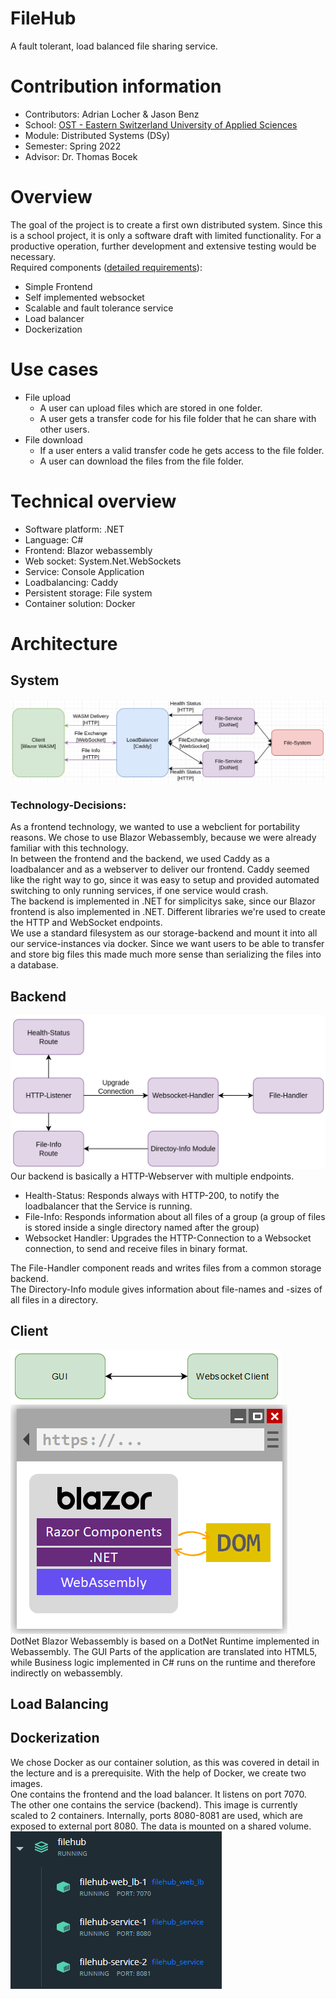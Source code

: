 # FileHub
A fault tolerant, load balanced file sharing service.

# Contribution information
* Contributors: Adrian Locher & Jason Benz
* School: [OST - Eastern Switzerland University of Applied Sciences](https://www.ost.ch/)
* Module: Distributed Systems (DSy)
* Semester: Spring 2022
* Advisor: Dr. Thomas Bocek

# Overview
The goal of the project is to create a first own distributed system. Since this is a school project, it is only a software draft with limited functionality. For a productive operation, further development and extensive testing would be necessary.\
Required components ([detailed requirements](https://dsl.i.ost.ch/lect/fs22/#challenge-task-fs-2022)):
* Simple Frontend
* Self implemented websocket
* Scalable and fault tolerance service
* Load balancer
* Dockerization

# Use cases
* File upload
    * A user can upload files which are stored in one folder.
    * A user gets a transfer code for his file folder that he can share with other users.
* File download
    * If a user enters a valid transfer code he gets access to the file folder.
    * A user can download the files from the file folder.

# Technical overview
* Software platform: .NET
* Language: C#
* Frontend: Blazor webassembly
* Web socket: System.Net.WebSockets
* Service: Console Application
* Loadbalancing: Caddy
* Persistent storage: File system
* Container solution: Docker

# Architecture  
## System  
![system-arch.png](./images/sys-arch.png)  
### Technology-Decisions:  
As a frontend technology, we wanted to use a webclient for portability reasons. We chose to use Blazor Webassembly, because we were already familiar with this technology.  
In between the frontend and the backend, we used Caddy as a loadbalancer and as a webserver to deliver our frontend. Caddy seemed like the right way to go, since it was easy to setup and provided automated switching to only running services, if one service would crash.  
The backend is implemented in .NET for simplicitys sake, since our Blazor frontend is also implemented in .NET. Different libraries we're used to create the HTTP and WebSocket endpoints.  
We use a standard filesystem as our storage-backend and mount it into all our service-instances via docker. Since we want users to be able to transfer and store big files this made much more sense than serializing the files into a database.  

## Backend  
![backend-arch.png](./images/backend-arch.png) 
Our backend is basically a HTTP-Webserver with multiple endpoints.  
- Health-Status: Responds always with HTTP-200, to notify the loadbalancer that the Service is running.  
- File-Info: Responds information about all files of a group (a group of files is stored inside a single directory named after the group)  
- Websocket Handler: Upgrades the HTTP-Connection to a Websocket connection, to send and receive files in binary format.  

The File-Handler component reads and writes files from a common storage backend.  
The Directory-Info module gives information about file-names and -sizes of all files in a directory.  


## Client
![client-arch.png](./images/client-arch.png)  
![client-runtime.png](./images/client-runtime.png)  
DotNet Blazor Webassembly is based on a DotNet Runtime implemented in Webassembly.
The GUI Parts of the application are translated into HTML5, while Business logic implemented in C# runs on the runtime
and therefore indirectly on webassembly.

## Load Balancing  

## Dockerization
We chose Docker as our container solution, as this was covered in detail in the lecture and is a prerequisite. With the help of Docker, we create two images.\
One contains the frontend and the load balancer. It listens on port 7070.\
The other one contains the service (backend). This image is currently scaled to 2 containers. Internally, ports 8080-8081 are used, which are exposed to external port 8080. The data is mounted on a shared volume.\
![docker-containers.png](./images/docker-containers.png)
